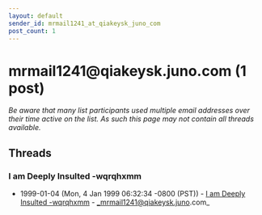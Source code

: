 ```yaml
---
layout: default
sender_id: mrmail1241_at_qiakeysk_juno_com
post_count: 1
---
```


# mrmail1241<span>@</span>qiakeysk.juno.com (1 post)

_Be aware that many list participants used multiple email addresses over their time active on the list. As such this page may not contain all threads available._

## Threads

### I am Deeply Insulted                                                                                                                                                     -wqrqhxmm
+ 1999-01-04 (Mon, 4 Jan 1999 06:32:34 -0800 (PST)) - [I am Deeply Insulted                                                                                                                                                     -wqrqhxmm](/archive/1999/01/e37ba1715e8ba68173705b79dd3454381c03f0216dc3183a4e881fdf79a67cc2) - _mrmail1241@qiakeysk.juno.com_

